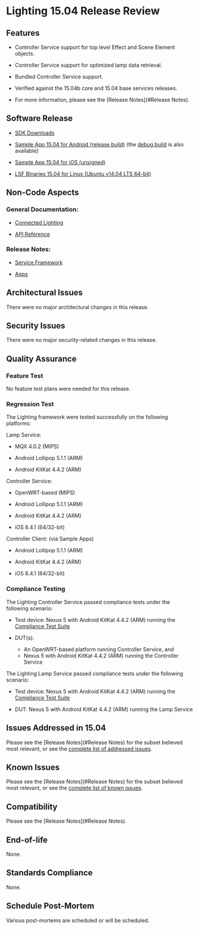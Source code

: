 # Lighting 15.04 Release Review

## Features


*  Controller Service support for top level Effect and Scene Element objects.

*  Controller Service support for optimized lamp data retrieval.

*  Bundled Controller Service support.

*  Verified against the 15.04b core and 15.04 base services releases.

*  For more information, please see the [Release Notes](#Release Notes).

## Software Release


*  [SDK Downloads](https///allseenalliance.org/framework/download)

*  [Sample App 15.04 for Android (release build)](https///build.allseenalliance.org/lighting/view/v15_04/job/Lighting_Sample_App_Android_v15_04/5/LABEL=rac-ord-asa-ci-android-1,MODE=alliance,VARIANT=release/) (the  [debug build](https///build.allseenalliance.org/lighting/view/v15_04/job/Lighting_Sample_App_Android_v15_04/5/LABEL=rac-ord-asa-ci-android-1,MODE=alliance,VARIANT=debug/) is also available)

*  [Sample App 15.04 for iOS (unsigned)](https///build.allseenalliance.org/lighting/view/v15_04/job/Lighting_Sample_App_iOS_v15_04/2/)

*  [LSF Binaries 15.04 for Linux (Ubuntu v14.04 LTS 64-bit)](https///build.allseenalliance.org/lighting/view/v15_04/job/Lighting_Service_Framework_LSF_v15_04/16/)

## Non-Code Aspects

### General Documentation:

*  [Connected Lighting](https///wiki.allseenalliance.org/tsc/connected_lighting)

*  [API Reference](https///allseenalliance.org/framework/documentation/develop/api-reference)
### Release Notes:


*  [Service Framework](https///git.allseenalliance.org/cgit/lighting/service_framework.git/tree/ReleaseNotes.txt?id=v15.04)

*  [Apps](https///git.allseenalliance.org/cgit/lighting/apps.git/tree/ReleaseNotes.txt?id=v15.04)

## Architectural Issues

There were no major architectural changes in this release.

## Security Issues

There were no major security-related changes in this release.

## Quality Assurance

### Feature Test

No feature test plans were needed for this release.

### Regression Test

The Lighting framework were tested successfully on the following platforms:

Lamp Service:


*  MQX 4.0.2 (MIPS)

*  Android Lollipop 5.1.1 (ARM)

*  Android KitKat 4.4.2 (ARM)

Controller Service:


*  OpenWRT-based (MIPS)

*  Android Lollipop 5.1.1 (ARM)

*  Android KitKat 4.4.2 (ARM)

*  iOS 8.4.1 (64/32-bit)

Controller Client: (via Sample Apps)

*  Android Lollipop 5.1.1 (ARM)

*  Android KitKat 4.4.2 (ARM)

*  iOS 8.4.1 (64/32-bit)
    
### Compliance Testing

The Lighting Controller Service passed compliance tests under the following scenario:


*  Test device: Nexus 5 with Android KitKat 4.4.2 (ARM) running the [Compliance Test Suite](https///build.allseenalliance.org/baseservices/view/BaseRB15.04_CoreRB15.04/job/Compliance_RB15.04/191/)

*  DUT(s): 
     * An OpenWRT-based platform running Controller Service, and 
     * Nexus 5 with Android KitKat 4.4.2 (ARM) running the Controller Service

The Lighting Lamp Service passed compliance tests under the following scenario:


*  Test device: Nexus 5 with Android KitKat 4.4.2 (ARM) running the [Compliance Test Suite](https///build.allseenalliance.org/baseservices/view/BaseRB15.04_CoreRB15.04/job/Compliance_RB15.04/191/)

*  DUT: Nexus 5 with Android KitKat 4.4.2 (ARM) running the Lamp Service

## Issues Addressed in 15.04

Please see the [Release Notes](#Release Notes) for the subset believed most relevant, or see the 
[complete list of addressed issues](https///jira.allseenalliance.org/issues/?jql=project%20%3D%20ASALIGHT%20AND%20resolution%20%3D%20Fixed%20AND%20fixVersion%20%3D%20%2215.04%22).

## Known Issues

Please see the [Release Notes](#Release Notes) for the subset believed most relevant, or see the 
[complete list of known issues](https///jira.allseenalliance.org/issues/?jql=project%20%3D%20ASALIGHT%20AND%20status%20in%20(Open%2C%20%22In%20Progress%22%2C%20Reopened%2C%20New)%20AND%20(%20affectedVersion%20in%20(%2215.04%22))).

## Compatibility

Please see the [Release Notes](#Release Notes).

## End-of-life

None.

## Standards Compliance

None.

## Schedule Post-Mortem

Various post-mortems are scheduled or will be scheduled.
